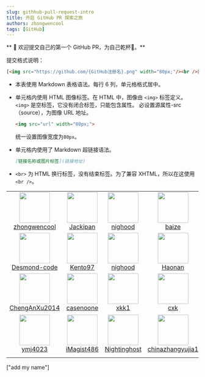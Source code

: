 ```yaml
---
slug: githhub-pull-request-intro
title: 开启 GitHub PR 探索之旅
authors: zhongwencool
tags: [GitHub]
---
```


** 🎉 欢迎提交自己的第一个 GitHub PR，为自己乾杯🍻。**

提交格式说明：
```html
[<img src="https://github.com/{GitHub注册名}.png" width="80px;"/><br />拉风外号](https://github.com/{GitHub注册名}) 
```
- 本表使用 Markdown 表格语法。每行 6 列，单元格格式居中。
- 单元格内使用 HTML 图像标签。在 HTML 中，图像由 `<img>` 标签定义。
  `<img>` 是空标签，它没有闭合标签，只能包含属性。
  必设置源属性-src（source），为图像 URL 地址。
  
   ```html
   <img src="url" width="80px;">
   ```
  统一设置图像宽度为`80px`。
- 单元格内使用了 Markdown 超链接语法。
  ```markdown
  [链接名称或图片标签](链接地址)
  ```
- `<br>` 为 HTML 换行标签，没有结束标签。为了兼容 XHTML，所以在这使用 `<br />`。

|     |   	|    |   	|     |      |
|:---:|:---:|:---:|:---:|:---:|:---: |
| [<img src="https://github.com/zhongwencool.png" width="80px;"/><br />zhongwencool](https://github.com/zhongwencool) | [<img src="https://github.com/jackipan.png" width="80px;"/><br />Jackipan](https://github.com/jackipan) |[<img src="https://github.com/nighood.png" width="80px;"/><br />nighood](https://github.com/nighood)|[<img src="https://github.com/imcuna.png" width="80px;"/><br />baize](https://github.com/imcuna)| [<img src="https://github.com/tulingcheng86.png" width="80px;"/><br />tlc](https://github.com/tulingcheng86) | [<img src="https://github.com/creeperwater.png" width="80px;"/><br />Creeper](https://github.com/creeperwater) |
| [<img src="https://github.com/Desmond-code.png" width="80px;"/><br />Desmond-code](https://github.com/Desmond-code) | [<img src="https://github.com/Kento97.png" width="80px;"/><br />Kento97](https://github.com/Kento97) |[<img src="https://github.com/nighood.png" width="80px;"/><br />nighood](https://github.com/nighood)|[<img src="https://github.com/Haonan-Zhang.png" width="80px;"/><br />Haonan](https://github.com/Haonan-Zhang)| [<img src="https://github.com/ZxyongYo.png" width="80px;"/><br />ZxyongYo](https://github.com/ZxyongYo)| [<img src="https://github.com/Crizj.png" width="80px;"/><br />Crizj](https://github.com/Crizj) |
| [<img src="https://github.com/ChengAnXu2014.png" width="80px;"/><br />ChengAnXu2014](https://github.com/ChengAnXu2014) | [<img src="https://github.com/casenoone.png" width="80px;"/><br />casenoone](https://github.com/casenoone) |[<img src="https://github.com/xkk1.png" width="80px;"/><br />xkk1](https://github.com/xkk1)|[<img src="https://github.com/wangyue6761.png" width="80px;"/><br />cxk](https://github.com/wangyue6761)| [<img src="https://github.com/wzr0108.png" width="80px;"/><br />wzr](https://github.com/wzr0108)| [<img src="https://github.com/doxn.png" width="80px;"/><br />doxn](https://github.com/doxn) |
| [<img src="https://github.com/ymj4023.png" width="80px;"/><br />ymj4023](https://github.com/ymj4023) | [<img src="https://github.com/iMagist486.png" width="80px;"/><br />iMagist486](https://github.com/iMagist486) |[<img src="https://github.com/Nightinghost.png" width="80px;"/><br />Nightinghost](https://github.com/Nightinghost)|[<img src="https://github.com/chinazhangyujia1.png" width="80px;"/><br />chinazhangyujia1](https://github.com/chinazhangyujia1)| [<img src="https://github.com/vegetable-to-kou-foot.png" width="80px;"/><br />菜到抠脚](https://github.com/vegetable-to-kou-foot/notes)|  |
| | | | | |
["add my name"]

